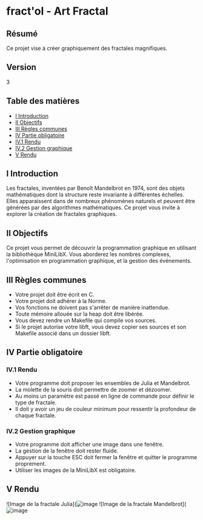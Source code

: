 # fract'ol - Art Fractal

## Résumé

Ce projet vise à créer graphiquement des fractales magnifiques.

## Version

3

## Table des matières

- [I Introduction](#i-introduction)
- [II Objectifs](#ii-objectifs)
- [III Règles communes](#iii-règles-communes)
- [IV Partie obligatoire](#iv-partie-obligatoire)
 - [IV.1 Rendu](#iv1-rendu)
 - [IV.2 Gestion graphique](#iv2-gestion-graphique)
- [V Rendu](#v-rendu)

## I Introduction

Les fractales, inventées par Benoît Mandelbrot en 1974, sont des objets mathématiques dont la structure reste invariante à différentes échelles. Elles apparaissent dans de nombreux phénomènes naturels et peuvent être générées par des algorithmes mathématiques. Ce projet vous invite à explorer la création de fractales graphiques.

## II Objectifs

Ce projet vous permet de découvrir la programmation graphique en utilisant la bibliothèque MiniLibX. Vous aborderez les nombres complexes, l'optimisation en programmation graphique, et la gestion des événements.

## III Règles communes

- Votre projet doit être écrit en C.
- Votre projet doit adhérer à la Norme.
- Vos fonctions ne doivent pas s'arrêter de manière inattendue.
- Toute mémoire allouée sur la heap doit être libérée.
- Vous devez rendre un Makefile qui compile vos sources.
- Si le projet autorise votre libft, vous devez copier ses sources et son Makefile associé dans un dossier libft.

## IV Partie obligatoire

### IV.1 Rendu

- Votre programme doit proposer les ensembles de Julia et Mandelbrot.
- La molette de la souris doit permettre de zoomer et dézoomer.
- Au moins un paramètre est passé en ligne de commande pour définir le type de fractale.
- Il doit y avoir un jeu de couleur minimum pour ressentir la profondeur de chaque fractale.

### IV.2 Gestion graphique

- Votre programme doit afficher une image dans une fenêtre.
- La gestion de la fenêtre doit rester fluide.
- Appuyer sur la touche ESC doit fermer la fenêtre et quitter le programme proprement.
- Utiliser les images de la MiniLibX est obligatoire.

## V Rendu

![Image de la fractale Julia](![image](https://github.com/wayzeek/fract_ol/assets/112975047/6ac9d846-82ec-4a15-a7d3-b37d72e91f2b)
![Image de la fractale Mandelbrot](![image](https://github.com/wayzeek/fract_ol/assets/112975047/3e72855e-0ae6-4ef4-a9f7-c48e6fb56a16)
